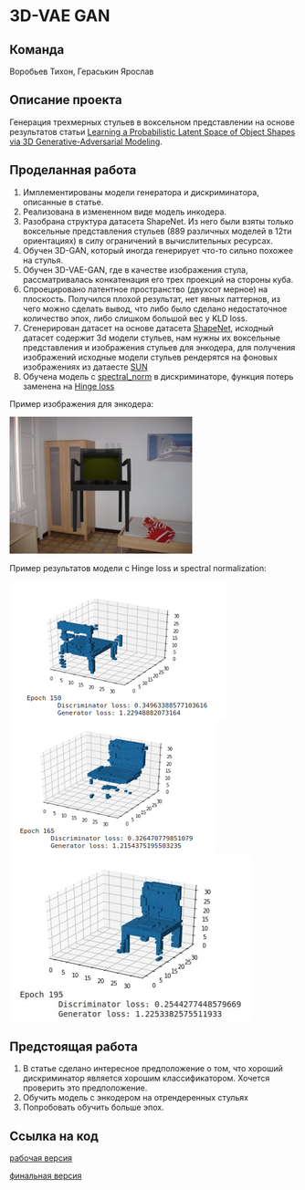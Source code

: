 # 3D-VAE GAN

## Команда

Воробьев Тихон, Гераськин Ярослав

## Описание проекта

Генерация трехмерных стульев в воксельном представлении на основе результатов статьи [Learning a Probabilistic Latent Space of Object Shapes via 3D Generative-Adversarial Modeling](https://arxiv.org/pdf/1610.07584.pdf).

## Проделанная работа

1. Имплементированы модели генератора и дискриминатора, описанные в статье.
2. Реализована в измененном виде модель инкодера.
3. Разобрана структура датасета ShapeNet. Из него были взяты только воксельные представления стульев (889 различных моделей в 12ти ориентациях) в силу ограничений в вычислительных ресурсах.
4. Обучен 3D-GAN, который иногда генерирует что-то сильно похожее на стулья.
5. Обучен 3D-VAE-GAN, где в качестве изображения стула, рассматривалась конкатенация его трех проекций на стороны куба.
6. Спроецировано латентное пространство (двухсот мерное) на плоскость. Получился плохой результат, нет явных паттернов, из чего можно сделать вывод, что либо было сделано недостаточное количество эпох, либо слишком большой вес у KLD loss.
7. Сгенерирован датасет на основе датасета [ShapeNet](https://shapenet.org/), исходный датасет содержит 3d модели стульев, нам нужны их воксельные представления и изображения стульев для энкодера, для получения изображений исходные модели стульев рендерятся на фоновых изображениях из датаесте [SUN](https://groups.csail.mit.edu/vision/SUN/hierarchy.html)
8. Обучена модель с [spectral_norm](https://arxiv.org/abs/1802.05957) в дискриминаторе, функция потерь заменена на [Hinge loss](https://arxiv.org/pdf/1705.02894v2.pdf)

Пример изображения для энкодера:

![Пример изображения для энкодера](images/render_example.png)

Пример результатов модели с Hinge loss и spectral normalization:

![Пример результатов модели](images/hinge_results1.png)
![Пример результатов модели](images/hinge_results2.png)
![Пример результатов модели](images/hinge_results3.png)

## Предстоящая работа

1. В статье сделано интересное предположение о том, что хороший дискриминатор является хорошим классификатором. Хочется проверить это предположение.
2. Обучить модель с энкодером на отрендеренных стульях
3. Попробовать обучить больше эпох.

## Ссылка на код

[рабочая версия](https://colab.research.google.com/drive/1M8HrZ12AY7MStRwYQOKsde6miO6rGb_4?usp=sharing)

[финальная версия](https://www.youtube.com/watch?v=dQw4w9WgXcQ)
